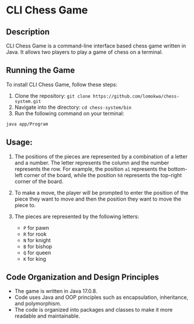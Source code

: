 # CLI Chess Game

## Description

CLI Chess Game is a command-line interface based chess game written in Java. It allows two players to play a game of chess on a terminal.

## Running the Game

To install CLI Chess Game, follow these steps:

1. Clone the repository: `git clone https://github.com/lomokwa/chess-system.git`
2. Navigate into the directory: `cd chess-system/bin`
3. Run the following command on your terminal:

```bash
java app/Program
```

## Usage:

1. The positions of the pieces are represented by a combination of a letter and a number. The letter represents the column and the number represents the row. For example, the position `a1` represents the bottom-left corner of the board, while the position `h8` represents the top-right corner of the board.

2. To make a move, the player will be prompted to enter the position of the piece they want to move and then the position they want to move the piece to.

3. The pieces are represented by the following letters:
   - `P` for pawn
   - `R` for rook
   - `N` for knight
   - `B` for bishop
   - `Q` for queen
   - `K` for king

## Code Organization and Design Principles

- The game is written in Java 17.0.8.
- Code uses Java and OOP principles such as encapsulation, inheritance, and polymorphism.
- The code is organized into packages and classes to make it more readable and maintainable.